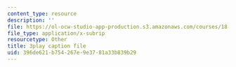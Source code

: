 ```yaml
---
content_type: resource
description: ''
file: https://ol-ocw-studio-app-production.s3.amazonaws.com/courses/18-085-computational-science-and-engineering-i-fall-2008/396de621b754267e9e3781a33b839b29_SreJp2U0Vio.srt
file_type: application/x-subrip
resourcetype: Other
title: 3play caption file
uid: 396de621-b754-267e-9e37-81a33b839b29
---
```

